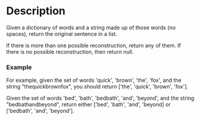 # Description

Given a dictionary of words and a string made up of those words (no spaces), return the original sentence in a list.

If there is more than one possible reconstruction, return any of them. If there is no possible reconstruction, then return null.

### Example

For example, given the set of words 'quick', 'brown', 'the', 'fox', and the string "thequickbrownfox", you should return ['the', 'quick', 'brown', 'fox'].

Given the set of words 'bed', 'bath', 'bedbath', 'and', 'beyond', and the string "bedbathandbeyond", return either ['bed', 'bath', 'and', 'beyond] or ['bedbath', 'and', 'beyond'].
